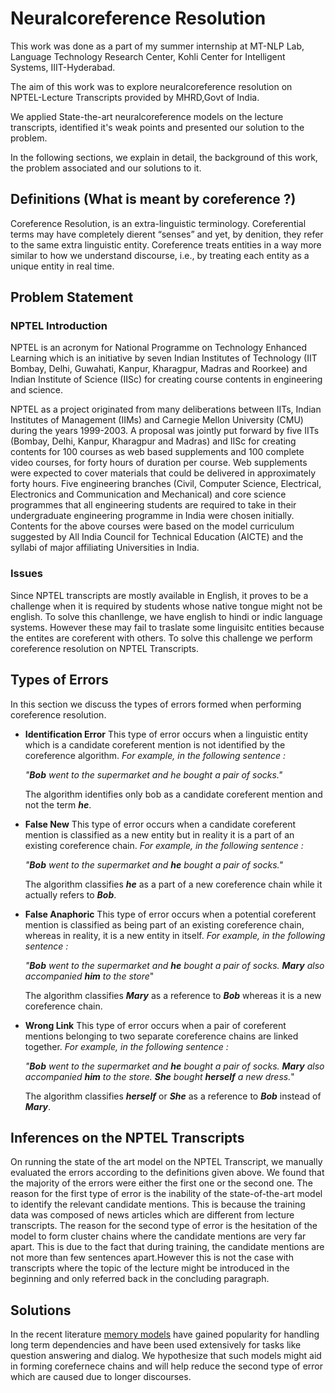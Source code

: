 ﻿# Neuralcoreference Resolution

This work was done as a part of my summer internship at MT-NLP Lab, Language Technology Research Center, Kohli Center for Intelligent Systems, IIIT-Hyderabad.

The aim of this work was to explore neuralcoreference resolution on NPTEL-Lecture Transcripts provided by MHRD,Govt of India.

We applied State-the-art neuralcoreference models on the lecture transcripts, identified it's weak points and presented our solution to the problem.

In the following sections, we explain in detail, the background of this work, the problem associated and our solutions to it.

## Definitions (What is meant by coreference ?)

Coreference Resolution, is an extra-linguistic terminology. Coreferential terms
may have completely dierent “senses” and yet, by denition, they refer to the
same extra linguistic entity. Coreference treats entities in a way more similar
to how we understand discourse, i.e., by treating each entity as a unique entity in real time.

## Problem Statement

### NPTEL Introduction

NPTEL is an acronym for National Programme on Technology Enhanced Learning which is an initiative by seven Indian Institutes of Technology (IIT Bombay, Delhi, Guwahati, Kanpur, Kharagpur, Madras and Roorkee) and Indian Institute of Science (IISc) for creating course contents in engineering and science.

NPTEL as a project originated from many deliberations between IITs, Indian
Institutes of Management (IIMs) and Carnegie Mellon University (CMU) during the years 1999-2003. A proposal was jointly put forward by five IITs (Bombay, Delhi, Kanpur, Kharagpur and Madras) and IISc for creating contents for 100 courses as web based supplements and 100 complete video courses, for forty hours of duration per course. Web supplements were expected to cover materials that could be delivered in approximately forty hours. Five engineering branches (Civil, Computer Science, Electrical, Electronics and Communication and Mechanical) and core science programmes that all engineering students are required to take in their undergraduate engineering programme in India were chosen initially. Contents for the above courses were based on the model curriculum suggested by All India Council for Technical Education (AICTE) and the syllabi of major affiliating Universities in India.

### Issues

Since NPTEL transcripts are mostly available in English, it proves to be a
challenge when it is required by students whose native tongue might not be
english. To solve this chanllenge, we have english to hindi or indic language
systems. However these may fail to traslate some linguisitc entities because the entites are coreferent with others. To solve this challenge we perform coreference resolution on NPTEL Transcripts.

## Types of Errors

In this section we discuss the types of errors formed when performing coreference resolution.

* **Identification Error**
	This type of error occurs when a linguistic entity which is a candidate coreferent mention is not identified by the coreference algorithm.
	*For example, in the following sentence :* 
	
	*"**Bob** went to the supermarket and he bought a pair of socks."*
	
	The algorithm identifies only bob as a candidate coreferent mention and not the term  _**he**_.
	
* **False New**
	This type of error occurs when a candidate coreferent mention is classified as a new entity but in reality it is a part of an existing coreference chain.
	*For example, in the following sentence :* 
	
	*"**Bob** went to the supermarket and **he** bought a pair of socks."*
	
	The algorithm classifies _**he**_ as a part of a new coreference chain while it actually refers to _**Bob**_.
	
* **False Anaphoric**
	This type of error occurs when a potential coreferent mention is classified as being part of an existing coreference chain, whereas in reality, it is a new entity in itself.
	*For example, in the following sentence :* 
	
	*"**Bob** went to the supermarket and **he** bought a pair of socks. **Mary** also accompanied **him** to the store*"
	
	The algorithm classifies _**Mary**_ as a reference to _**Bob**_ whereas it is a new coreference chain.

* **Wrong Link**
	This type of error occurs when a pair of coreferent mentions belonging to two separate coreference chains are linked together.
*For example, in the following sentence :* 
	
	*"**Bob** went to the supermarket and **he** bought a pair of socks. **Mary** also accompanied **him** to the store. **She** bought **herself** a new dress.*"
	
	The algorithm classifies _**herself**_ or _**She**_ as a reference to _**Bob**_ instead of _**Mary**_.



## Inferences on the NPTEL Transcripts

On running the state of the art model on the NPTEL Transcript, we manually
evaluated the errors according to the definitions given above. We found that
the majority of the errors were either the first one or the second one. The
reason for the first type of error is the inability of the state-of-the-art model
to identify the relevant candidate mentions. This is because the training data
was composed of news articles which are different from lecture transcripts. The
reason for the second type of error is the hesitation of the model to form cluster
chains where the candidate mentions are very far apart. This is due to the fact
that during training, the candidate mentions are not more than few sentences
apart.However this is not the case with transcripts where the topic of the lecture might be introduced in the beginning and only referred back in the concluding
paragraph.

## Solutions

In the recent literature [memory models](https://arxiv.org/abs/1503.08895) have gained popularity for handling
long term dependencies and have been used extensively for tasks like question answering and dialog. We hypothesize that such models might aid in forming corefernece chains and will help reduce the second type of error which are caused due to longer discourses.



